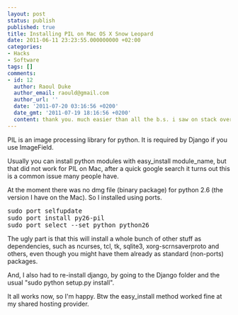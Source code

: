 ```yaml
---
layout: post
status: publish
published: true
title: Installing PIL on Mac OS X Snow Leopard
date: 2011-06-11 23:23:55.000000000 +02:00
categories:
- Hacks
- Software
tags: []
comments:
- id: 12
  author: Raoul Duke
  author_email: raould@gmail.com
  author_url: ''
  date: '2011-07-20 03:16:56 +0200'
  date_gmt: '2011-07-19 18:16:56 +0200'
  content: thank you. much easier than all the b.s. i saw on stack overflow.
---
```

PIL is an image processing library for python. It is required by Django if you use ImageField.

Usually you can install python modules with easy_install module_name, but that did not work for PIL on Mac, after a quick google search it turns out this is a common issue many people have.

At the moment there was no dmg file (binary package) for python 2.6 (the version I have on the Mac). So I installed using ports.
<pre>sudo port selfupdate
sudo port install py26-pil
sudo port select --set python python26</pre>
The ugly part is that this will install a whole bunch of other stuff as dependencies, such as ncurses, tcl, tk, sqlite3, xorg-scrnsaverproto and others, even though you might have them already as standard (non-ports) packages.

And, I also had to re-install django, by going to the Django folder and the usual "sudo python setup.py install".

It all works now, so I'm happy. Btw the easy_install method worked fine at my shared hosting provider.
